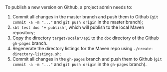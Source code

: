 To publish a new version on Github, a project admin needs to:

1. Commit all changes in the master branch and push them to Github (`git commit -a -m "..."` and `git push origin` in the master branch); 
2. `sbt test doc '+ publish'`, which will publish to the local Maven repository;
3. Copy the directory `target/scala*/api` to the `doc` directory of the Github `gh-pages` branch. 
4. Regenerate the directory listings for the Maven repo using `./create-directory-listings.sh`;
5. Commit all changes in the `gh-pages` branch and push them to Github (`git commit -a -m "..."` and `git push origin` in the `gh-pages` branch).